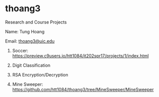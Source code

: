 # thoang3
Research and Course Projects

Name: Tung Hoang

Email: thoang3@uic.edu	



1. Soccer: https://preview.c9users.io/htt1084/it202spr17/projects/1/index.html

2. Digit Classification

3. RSA Encryption/Decryption

4. Mine Sweeper: https://github.com/htt1084/thoang3/tree/MineSweeper/MineSweeper 
